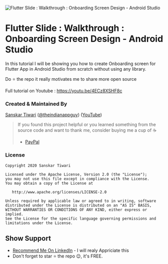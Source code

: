 ![Flutter Slide : Walkthrough : Onboarding Screen Design - Android Studio](https://user-images.githubusercontent.com/55942632/74316223-1c68f200-4d9f-11ea-8e2e-f77fca393c58.png)

# Flutter Slide : Walkthrough : Onboarding Screen Design - Android Studio

In this tutorial I will be showing you how to create Onboarding screen for Flutter App in Android Studio from scratch without using any library.

Do ⭐ the repo it really motivates me to share more open source

Full tutorial on Youtube : https://youtu.be/4ECz8XSHF8c

### Created & Maintained By

[Sanskar Tiwari](https://github.com/theindianappguy) ([@theindianappguy](https://twitter.com/Theindianappguy)) ([YouTube](https://www.youtube.com/c/SanskarTiwari))

> If you found this project helpful or you learned something from the source code and want to thank me, consider buying me a cup of :coffee:
>
> - [PayPal](https://paypal.me/iamsanskartiwari)

### License

    Copyright 2020 Sanskar Tiwari

    Licensed under the Apache License, Version 2.0 (the "License");
    you may not use this file except in compliance with the License.
    You may obtain a copy of the License at

       http://www.apache.org/licenses/LICENSE-2.0

    Unless required by applicable law or agreed to in writing, software
    distributed under the License is distributed on an "AS IS" BASIS,
    WITHOUT WARRANTIES OR CONDITIONS OF ANY KIND, either express or implied.
    See the License for the specific language governing permissions and
    limitations under the License.


## Show Support
* [Recommend Me On LinkedIn](https://www.linkedin.com/in/lamsanskar/) - I will realy Appriciate this
* Don't forget to star ⭐ the repo 😉, it's FREE.

